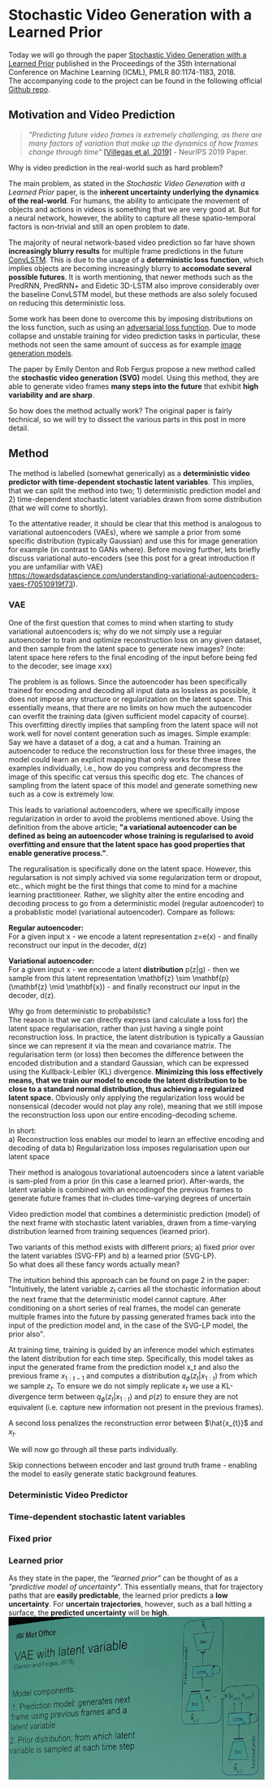 # Stochastic Video Generation with a Learned Prior

Today we will go through the paper [Stochastic Video Generation with a Learned Prior](https://arxiv.org/pdf/1802.07687.pdf) published in the Proceedings of the 35th International Conference on Machine Learning (ICML), PMLR 80:1174-1183, 2018.  
The accompanying code to the project can be found in the following official [Github repo](https://github.com/edenton/svg).  

## Motivation and Video Prediction
> *"Predicting future video frames is extremely challenging, as there are many factors of variation that make up the dynamics of how frames change through time"*  [[Villegas et al, 2019]](https://arxiv.org/abs/1911.01655) - NeurIPS 2019 Paper.  

Why is video prediction in the real-world such as hard problem?  

The main problem, as stated in the *Stochastic Video Generation with a Learned Prior* paper, is the **inherent uncertainty underlying the dynamics of the real-world**. For humans, the ability to anticipate the movement of objects and actions in videos is something that we are very good at. But for a neural network, however, the ability to capture all these spatio-temporal factors is non-trivial and still an open problem to date.  

The majority of neural network-based video prediction so far have shown **increasingly blurry results** for multiple frame predictions in the future [ConvLSTM](https://papers.nips.cc/paper/5955-convolutional-lstm-network-a-machine-learning-approach-for-precipitation-nowcasting.pdf). This is due to the usage of a **deterministic loss function**, which implies objects are becoming increasingly blurry to **accomodate several possible futures**. It is worth mentioning, that newer methods such as the PredRNN, PredRNN+ and Eidetic 3D-LSTM also improve considerably over the baseline ConvLSTM model, but these methods are also solely focused on reducing this deterministic loss. 

Some work has been done to overcome this by imposing distributions on the loss function, such as using an [adversarial loss function](https://arxiv.org/abs/1406.2661). Due to mode collapse and unstable training for video prediction tasks in particular, these methods not seen the same amount of success as for example [image generation models](https://arxiv.org/abs/1710.10196). 

The paper by Emily Denton and Rob Fergus propose a new method called the **stochastic video generation (SVG)** model. Using this method, they are able to generate video frames **many steps into the future** that exhibit **high variability and are sharp**. 

So how does the method actually work? The original paper is fairly technical, so we will try to dissect the various parts in this post in more detail.  

## Method
The method is labelled (somewhat generically) as a **deterministic video predictor with time-dependent stochastic latent variables**. This implies, that we can split the method into two; 1) deterministic prediction model and 2) time-dependent stochastic latent variables drawn from some distribution (that we will come to shortly).

To the attentative reader, it should be clear that this method is analogous to variational autoencoders (VAEs), where we sample a prior from some specific distribution (typically Gaussian) and use this for image generation for example (in contrast to GANs where). Before moving further, lets briefly discuss variational auto-encoders (see this post for a great introduction if you are unfamiliar with VAE)  https://towardsdatascience.com/understanding-variational-autoencoders-vaes-f70510919f73).

### VAE
One of the first question that comes to mind when starting to study variational autoencoders is; why do we not simply use a regular autoencoder to train and optimize reconstruction loss on any given dataset, and then sample from the latent space to generate new images? (note: latent space here refers to the final encoding of the input before being fed to the decoder, see image xxx)

The problem is as follows. Since the autoencoder has been specifically trained for encoding and decoding all input data as lossless as possible, it does not impose any structure or regularization on the latent space. This essentially means, that there are no limits on how much the autoencoder can overfit the training data (given sufficient model capacity of course). This overfitting directly implies that sampling from the latent space will not work well for novel content generation such as images. Simple example: Say we have a dataset of a dog, a cat and a human. Training an autoencoder to reduce the reconstruction loss for these three images, the model could learn an explicit mapping that only works for these three examples individually, i.e., how do you compress and decompress the image of this specific cat versus this specific dog etc. The chances of sampling from the latent space of this model and generate something new such as a cow is extremely low.

This leads to variational autoencoders, where we specifically impose regularization in order to avoid the problems mentioned above. Using the definition from the above article; **"a variational autoencoder can be defined as being an autoencoder whose training is regularised to avoid overfitting and ensure that the latent space has good properties that enable generative process."**. 

The reguralisation is specifically done on the latent space. However, this regularsation is not simply achived via some regularization term or dropout, etc., which might be the first things that come to mind for a machine learning practitioneer. Rather, we slighlty alter the entire encoding and decoding process to go from a deterministic model (regular autoencoder) to a probablistic model (variational autoencoder). Compare as follows:   

**Regular autoencoder:**  
For a given input x - we encode a latent representation z=e(x) - and finally reconstruct our input in the decoder, d(z)  

**Variational autoencoder:**  
For a given input x - we encode a latent **distribution** p(z|g) - then we sample from this latent representation \mathbf{z} \sim \mathbf{p}(\mathbf{z} \mid \mathbf{x}) - and finally reconstruct our input in the decoder, d(z).  


Why go from deterministic to probabilstic?  
The reason is that we can directly express (and calculate a loss for) the latent space regularisation, rather than just having a single point reconstruction loss. In practice, the latent distribution is typically a Gaussian since we can represent it via the mean and covariance matrix. The regularisation term (or loss) then becomes the difference between the encoded distribution and a standard Gaussian, which can be expressed using the Kullback-Leibler (KL) divergence. **Minimizing this loss effectively means, that we train our model to encode the latent distribution to be close to a standard normal distribution, thus achieving a regularized latent space.**  Obviously only applying the regularization loss would be nonsensical (decoder would not play any role), meaning that we still impose the reconstruction loss upon our entire encoding-decoding scheme.

In short:  
a) Reconstruction loss enables our model to learn an effective encoding and decoding of data
b) Regularization loss imposes regularisation upon our latent space  


Their method is analogous tovariational autoencoders since a latent variable is sam-pled from a prior (in this case a learned prior).  After-wards, the latent variable is combined with an encodingof the previous frames to generate future frames that in-cludes time-varying degrees of uncertain


Video prediction model that combines a deterministic prediction (model) of the next frame with stochastic latent variables, drawn from a time-varying distribution learned from training sequences (learned prior).

Two variants of this method exists with different priors; a) fixed prior over the latent variables (SVG-FP) and b) a learned prior (SVG-LP).   
So what does all these fancy words actually mean? 

The intuition behind this approach can be found on page 2 in the paper: "Intuitively, the latent variable $z_{t}$ carries all the stochastic information about the next frame that the deterministic model cannot capture. After conditioning on a short series of real frames, the model can generate multiple frames into the future by passing generated frames back into the input of the prediction model and, in the case of the SVG-LP model, the prior also".

At training time, training is guided by an inference model which estimates the latent distribution for each time step. Specifically, this model takes as input the generated frame from the prediction model x_t and also the previous frame $x_{1:t-1}$ and computes a distribution $q_{\phi}(z_{t}|x_{1:t})$ from which we sample $z_{t}$.
To ensure we do not simply replicate $x_{t}$ we use a KL-divergence term between $q_{\phi}(z_{t}|x_{1:t})$ and $p(z)$ to ensure they are not equivalent (i.e. capture new information not present in the previous frames).  

A second loss penalizes the reconstruction error between $\hat{x_{t}}$ and $x_{t}$.

We will now go through all these parts individually.

Skip connections between encoder and last ground truth frame - enabling the model to easily generate static background features.
### Deterministic Video Predictor

### Time-dependent stochastic latent variables

### Fixed prior

### Learned prior
As they state in the paper, the *"learned prior"* can be thought of as a *"predictive model of uncertainty"*. This essentially means, that for trajectory paths that are **easily predictable**, the learned prior predicts a **low uncertainty**. For **uncertain trajectories**, however, such as a ball hitting a surface, the **predicted uncertainty** will be **high**. 
![](/images/vae/vae_AMS.png)  

